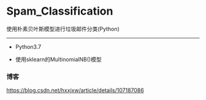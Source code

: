 # Spam_Classification
使用朴素贝叶斯模型进行垃圾邮件分类(Python)

---



* Python3.7

* 使用sklearn的MultinomialNB()模型



### 博客

https://blog.csdn.net/hxxjxw/article/details/107187086
